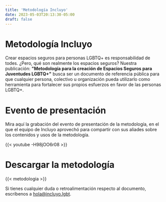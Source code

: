 ```yaml
---
title: 'Metodología Incluyo'
date: 2023-05-03T20:13:30-05:00
draft: false
---
```


# Metodología Incluyo

Crear espacios seguros para personas LGBTQ+ es responsabilidad de todes. ¿Pero, qué son realmente los espacios seguros? Nuestra publicación: **"Metodología para la creación de Espacios Seguros para Juventudes LGBTQ+"** busca ser un documento de referencia pública para que cualquier persona, colectivo u organización pueda utilizarlo como herramienta para fortalecer sus propios esfuerzos en favor de las personas LGBTQ+.

# Evento de presentación

Mira aquí la grabación del evento de presentación de la metodología, en el que el equipo de Incluyo aprovechó para compartir con sus aliades sobre los contenidos y usos de la metodología.

{{< youtube -H98jOO6r08 >}}

# Descargar la metodología

{{< metodologia >}}

Si tienes cualquier duda o retroalimentación respecto al documento, escríbenos a [hola@incluyo.lgbt](mailto:hola@incluyo.lgbt).
